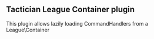 ## Tactician League Container plugin

This plugin allows lazily loading CommandHandlers from a League\Container
